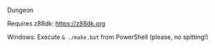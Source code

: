 Dungeon

Requires z88dk: https://z88dk.org

Windows: Execute `& ./make.bat` from PowerShell (please, no spitting!)